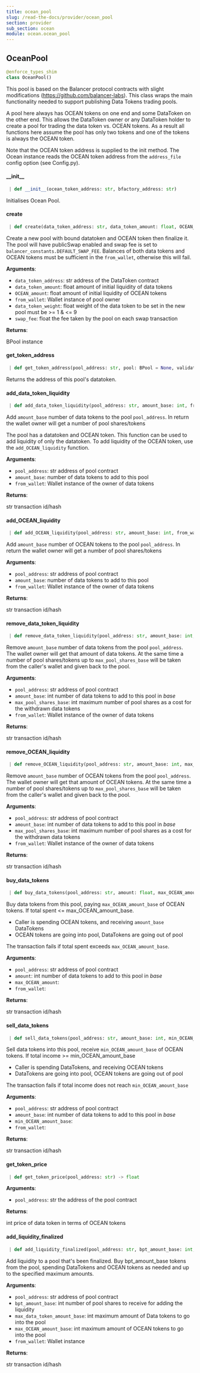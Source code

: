 ```yaml
---
title: ocean_pool
slug: /read-the-docs/provider/ocean_pool
section: provider
sub_section: ocean
module: ocean.ocean_pool
---
```

## OceanPool

```python
@enforce_types_shim
class OceanPool()
```

This pool is based on the Balancer protocol contracts with slight
modifications (https://github.com/balancer-labs). This class wraps the main
functionality needed to support publishing Data Tokens trading pools.

A pool here always has OCEAN tokens on one end and some DataToken on the other end.
This allows the DataToken owner or any DataToken holder to create a pool for trading
the data token vs. OCEAN tokens. As a result all functions here assume the pool
has only two tokens and one of the tokens is always the OCEAN token.

Note that the OCEAN token address is supplied to the init method. The Ocean instance
reads the OCEAN token address from the `address_file` config option (see Config.py).

#### \_\_init\_\_

```python
 | def __init__(ocean_token_address: str, bfactory_address: str)
```

Initialises Ocean Pool.

#### create

```python
 | def create(data_token_address: str, data_token_amount: float, OCEAN_amount: float, from_wallet: Wallet, data_token_weight: float = balancer_constants.INIT_WEIGHT_DT, swap_fee: float = balancer_constants.DEFAULT_SWAP_FEE) -> BPool
```

Create a new pool with bound datatoken and OCEAN token then finalize it.
The pool will have publicSwap enabled and swap fee is set
to `balancer_constants.DEFAULT_SWAP_FEE`.
Balances of both data tokens and OCEAN tokens must be sufficient in the
`from_wallet`, otherwise this will fail.

**Arguments**:

- `data_token_address`: str address of the DataToken contract
- `data_token_amount`: float amount of initial liquidity of data tokens
- `OCEAN_amount`: float amount of initial liquidity of OCEAN tokens
- `from_wallet`: Wallet instance of pool owner
- `data_token_weight`: float weight of the data token to be set in the new pool must be >= 1 & <= 9
- `swap_fee`: float the fee taken by the pool on each swap transaction

**Returns**:

BPool instance

#### get\_token\_address

```python
 | def get_token_address(pool_address: str, pool: BPool = None, validate=True) -> str
```

Returns the address of this pool's datatoken.

#### add\_data\_token\_liquidity

```python
 | def add_data_token_liquidity(pool_address: str, amount_base: int, from_wallet: Wallet) -> str
```

Add `amount_base` number of data tokens to the pool `pool_address`. In return the wallet owner
will get a number of pool shares/tokens

The pool has a datatoken and OCEAN token. This function can be used to add liquidity of only
the datatoken. To add liquidity of the OCEAN token, use the `add_OCEAN_liquidity` function.

**Arguments**:

- `pool_address`: str address of pool contract
- `amount_base`: number of data tokens to add to this pool
- `from_wallet`: Wallet instance of the owner of data tokens

**Returns**:

str transaction id/hash

#### add\_OCEAN\_liquidity

```python
 | def add_OCEAN_liquidity(pool_address: str, amount_base: int, from_wallet: Wallet) -> str
```

Add `amount_base` number of OCEAN tokens to the pool `pool_address`. In return the wallet owner
will get a number of pool shares/tokens

**Arguments**:

- `pool_address`: str address of pool contract
- `amount_base`: number of data tokens to add to this pool
- `from_wallet`: Wallet instance of the owner of data tokens

**Returns**:

str transaction id/hash

#### remove\_data\_token\_liquidity

```python
 | def remove_data_token_liquidity(pool_address: str, amount_base: int, max_pool_shares_base: int, from_wallet: Wallet) -> str
```

Remove `amount_base` number of data tokens from the pool `pool_address`. The wallet owner
will get that amount of data tokens. At the same time a number of pool shares/tokens up to
`max_pool_shares_base` will be taken from the caller's wallet and given back to the pool.

**Arguments**:

- `pool_address`: str address of pool contract
- `amount_base`: int number of data tokens to add to this pool in *base*
- `max_pool_shares_base`: int maximum number of pool shares as a cost for the withdrawn data tokens
- `from_wallet`: Wallet instance of the owner of data tokens

**Returns**:

str transaction id/hash

#### remove\_OCEAN\_liquidity

```python
 | def remove_OCEAN_liquidity(pool_address: str, amount_base: int, max_pool_shares_base: int, from_wallet: Wallet) -> str
```

Remove `amount_base` number of OCEAN tokens from the pool `pool_address`. The wallet owner
will get that amount of OCEAN tokens. At the same time a number of pool shares/tokens up to
`max_pool_shares_base` will be taken from the caller's wallet and given back to the pool.

**Arguments**:

- `pool_address`: str address of pool contract
- `amount_base`: int number of data tokens to add to this pool in *base*
- `max_pool_shares_base`: int maximum number of pool shares as a cost for the withdrawn data tokens
- `from_wallet`: Wallet instance of the owner of data tokens

**Returns**:

str transaction id/hash

#### buy\_data\_tokens

```python
 | def buy_data_tokens(pool_address: str, amount: float, max_OCEAN_amount: float, from_wallet: Wallet) -> str
```

Buy data tokens from this pool, paying `max_OCEAN_amount_base` of OCEAN tokens.
If total spent <= max_OCEAN_amount_base.
- Caller is spending OCEAN tokens, and receiving `amount_base` DataTokens
- OCEAN tokens are going into pool, DataTokens are going out of pool

The transaction fails if total spent exceeds `max_OCEAN_amount_base`.

**Arguments**:

- `pool_address`: str address of pool contract
- `amount`: int number of data tokens to add to this pool in *base*
- `max_OCEAN_amount`: 
- `from_wallet`: 

**Returns**:

str transaction id/hash

#### sell\_data\_tokens

```python
 | def sell_data_tokens(pool_address: str, amount_base: int, min_OCEAN_amount_base: int, from_wallet: Wallet) -> str
```

Sell data tokens into this pool, receive `min_OCEAN_amount_base` of OCEAN tokens.
If total income >= min_OCEAN_amount_base
- Caller is spending DataTokens, and receiving OCEAN tokens
- DataTokens are going into pool, OCEAN tokens are going out of pool

The transaction fails if total income does not reach `min_OCEAN_amount_base`

**Arguments**:

- `pool_address`: str address of pool contract
- `amount_base`: int number of data tokens to add to this pool in *base*
- `min_OCEAN_amount_base`: 
- `from_wallet`: 

**Returns**:

str transaction id/hash

#### get\_token\_price

```python
 | def get_token_price(pool_address: str) -> float
```

**Arguments**:

- `pool_address`: str the address of the pool contract

**Returns**:

int price of data token in terms of OCEAN tokens

#### add\_liquidity\_finalized

```python
 | def add_liquidity_finalized(pool_address: str, bpt_amount_base: int, max_data_token_amount_base: int, max_OCEAN_amount_base: int, from_wallet: Wallet) -> str
```

Add liquidity to a pool that's been finalized.
Buy bpt_amount_base tokens from the pool, spending DataTokens and OCEAN tokens
as needed and up to the specified maximum amounts.

**Arguments**:

- `pool_address`: str address of pool contract
- `bpt_amount_base`: int number of pool shares to receive for adding the liquidity
- `max_data_token_amount_base`: int maximum amount of Data tokens to go into the pool
- `max_OCEAN_amount_base`: int maximum amount of OCEAN tokens to go into the pool
- `from_wallet`: Wallet instance

**Returns**:

str transaction id/hash

